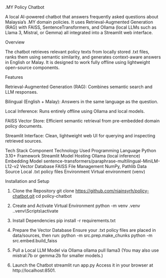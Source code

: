 .MY Policy Chatbot

A local AI-powered chatbot that answers frequently asked questions about Malaysia’s .MY domain policies.
It uses Retrieval-Augmented Generation (RAG) with FAISS, SentenceTransformers, and Ollama (local LLMs such as Llama 3, Mistral, or Gemma) all integrated into a Streamlit web interface.

Overview

The chatbot retrieves relevant policy texts from locally stored .txt files, ranks them using semantic similarity, and generates context-aware answers in English or Malay.
It is designed to work fully offline using lightweight open-source components.

Features

Retrieval-Augmented Generation (RAG): Combines semantic search and LLM responses.

Bilingual (English + Malay): Answers in the same language as the question.

Local Inference: Runs entirely offline using Ollama and local models.

FAISS Vector Store: Efficient semantic retrieval from pre-embedded domain policy documents.

Streamlit Interface: Clean, lightweight web UI for querying and inspecting retrieved sources.

Tech Stack
Component	Technology Used
Programming Language	Python 3.10+
Framework	Streamlit
Model Hosting	Ollama (local inference)
Embedding Model	sentence-transformers/paraphrase-multilingual-MiniLM-L12-v2
Vector Database	FAISS
File Management	NumPy, Pathlib
Data Source	Local .txt policy files
Environment	Virtual environment (venv)

Installation and Setup
1. Clone the Repository
git clone https://github.com/niainsyrh/policy-chatbot.git
cd policy-chatbot

2. Create and Activate Virtual Environment
python -m venv .venv
.\.venv\Scripts\activate

3. Install Dependencies
pip install -r requirements.txt

4. Prepare the Vector Database
Ensure your .txt policy files are placed in data/sources, then run:
python -m src.prep.make_chunks
python -m src.embed.build_faiss

5. Pull a Local LLM Model via Ollama
ollama pull llama3
(You may also use mistral:7b or gemma:2b for smaller models.)

6. Launch the Chatbot
streamlit run app.py
Access it in your browser at http://localhost:8501.
